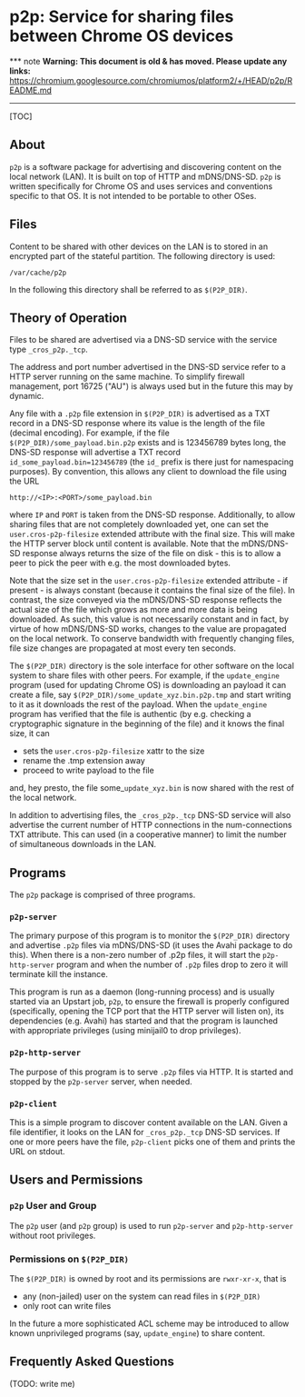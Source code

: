 # p2p: Service for sharing files between Chrome OS devices

*** note
**Warning: This document is old & has moved.  Please update any links:**<br>
https://chromium.googlesource.com/chromiumos/platform2/+/HEAD/p2p/README.md
***

[TOC]

## About

`p2p` is a software package for advertising and discovering content on the
local network (LAN). It is built on top of HTTP and mDNS/DNS-SD. `p2p` is
written specifically for Chrome OS and uses services and conventions specific
to that OS. It is not intended to be portable to other OSes.

## Files

Content to be shared with other devices on the LAN is to stored in an encrypted
part of the stateful partition. The following directory is used:

    /var/cache/p2p

In the following this directory shall be referred to as `$(P2P_DIR)`.

## Theory of Operation

Files to be shared are advertised via a DNS-SD service with the service type
`_cros_p2p._tcp`.

The address and port number advertised in the DNS-SD service refer to a HTTP
server running on the same machine. To simplify firewall management, port 16725
("AU") is always used but in the future this may by dynamic.

Any file with a `.p2p` file extension in `$(P2P_DIR)` is advertised as a TXT
record in a DNS-SD response where its value is the length of the file (decimal
encoding). For example, if the file `$(P2P_DIR)/some_payload.bin.p2p` exists
and is 123456789 bytes long, the DNS-SD response will advertise a TXT record
`id_some_payload.bin=123456789` (the `id_` prefix is there just for namespacing
purposes). By convention, this allows any client to download the file using the
URL

    http://<IP>:<PORT>/some_payload.bin

where `IP` and `PORT` is taken from the DNS-SD response. Additionally, to allow
sharing files that are not completely downloaded yet, one can set the
`user.cros-p2p-filesize` extended attribute with the final size. This will make
the HTTP server block until content is available. Note that the mDNS/DNS-SD
response always returns the size of the file on disk - this is to allow a peer
to pick the peer with e.g. the most downloaded bytes.

Note that the size set in the `user.cros-p2p-filesize` extended attribute - if
present - is always constant (because it contains the final size of the file).
In contrast, the size conveyed via the mDNS/DNS-SD response reflects the actual
size of the file which grows as more and more data is being downloaded. As
such, this value is not necessarily constant and in fact, by virtue of how
mDNS/DNS-SD works, changes to the value are propagated on the local network. To
conserve bandwidth with frequently changing files, file size changes are
propagated at most every ten seconds.

The `$(P2P_DIR)` directory is the sole interface for other software on the
local system to share files with other peers. For example, if the
`update_engine` program (used for updating Chrome OS) is downloading an payload
it can create a file, say `$(P2P_DIR)/some_update_xyz.bin.p2p.tmp` and start
writing to it as it downloads the rest of the payload. When the `update_engine`
program has verified that the file is authentic (by e.g. checking a
cryptographic signature in the beginning of the file) and it knows the final
size, it can

-   sets the `user.cros-p2p-filesize` xattr to the size
-   rename the .tmp extension away
-   proceed to write payload to the file

and, hey presto, the file some_`update_xyz.bin` is now shared with the rest of
the local network.

In addition to advertising files, the `_cros_p2p._tcp` DNS-SD service will also
advertise the current number of HTTP connections in the num-connections TXT
attribute. This can used (in a cooperative manner) to limit the number of
simultaneous downloads in the LAN.

## Programs

The `p2p` package is comprised of three programs.

### `p2p-server`

The primary purpose of this program is to monitor the `$(P2P_DIR)` directory
and advertise `.p2p` files via mDNS/DNS-SD (it uses the Avahi package to do
this). When there is a non-zero number of .p2p files, it will start the
`p2p-http-server` program and when the number of `.p2p` files drop to zero it
will terminate kill the instance.

This program is run as a daemon (long-running process) and is usually started
via an Upstart job, `p2p`, to ensure the firewall is properly configured
(specifically, opening the TCP port that the HTTP server will listen on), its
dependencies (e.g. Avahi) has started and that the program is launched with
appropriate privileges (using minijail0 to drop privileges).

### `p2p-http-server`

The purpose of this program is to serve `.p2p` files via HTTP. It is started
and stopped by the `p2p-server` server, when needed.

### `p2p-client`

This is a simple program to discover content available on the LAN. Given a file
identifier, it looks on the LAN for `_cros_p2p._tcp` DNS-SD services. If one or
more peers have the file, `p2p-client` picks one of them and prints the URL on
stdout.

## Users and Permissions

### `p2p` User and Group

The `p2p` user (and `p2p` group) is used to run `p2p-server` and
`p2p-http-server` without root privileges.

### Permissions on `$(P2P_DIR)`

The `$(P2P_DIR)` is owned by root and its permissions are `rwxr-xr-x`, that is

-   any (non-jailed) user on the system can read files in `$(P2P_DIR)`
-   only root can write files

In the future a more sophisticated ACL scheme may be introduced to allow known
unprivileged programs (say, `update_engine`) to share content.

## Frequently Asked Questions

(TODO: write me)
